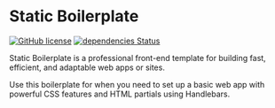 # Static Boilerplate
[![GitHub license](https://img.shields.io/github/license/Codilation/static-boilerplate)](https://github.com/Codilation/static-boilerplate/blob/master/LICENSE)
[![dependencies Status](https://david-dm.org/codilation/static-boilerplate/status.svg)](https://david-dm.org/codilation/static-boilerplate)

Static Boilerplate is a professional front-end template for building fast, efficient, and adaptable web apps or sites.

Use this boilerplate for when you need to set up a basic web app with powerful CSS features and HTML partials using Handlebars.